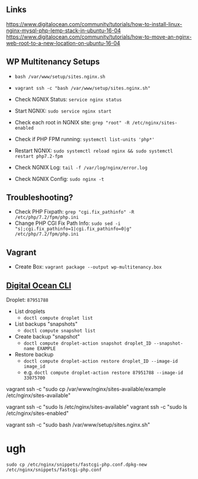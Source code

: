 ## Links
https://www.digitalocean.com/community/tutorials/how-to-install-linux-nginx-mysql-php-lemp-stack-in-ubuntu-16-04
https://www.digitalocean.com/community/tutorials/how-to-move-an-nginx-web-root-to-a-new-location-on-ubuntu-16-04


## WP Multitenancy Setups
* `bash /var/www/setup/sites.nginx.sh`
* `vagrant ssh -c "bash /var/www/setup/sites.nginx.sh"`

* Check NGNIX Status: `service nginx status`
* Start NGNIX: `sudo service nginx start`
* Check each root in NGNIX site: `grep "root" -R /etc/nginx/sites-enabled`
* Check if PHP FPM running: `systemctl list-units 'php*'`
* Restart NGNIX: `sudo systemctl reload nginx && sudo systemctl restart php7.2-fpm` 
* Check NGNIX Log: `tail -f /var/log/nginx/error.log`
* Check NGNIX Config: `sudo nginx -t`

## Troubleshooting?
* Check PHP Fixpath: `grep "cgi.fix_pathinfo" -R /etc/php/7.2/fpm/php.ini`
* Change PHP CGI Fix Path Info: `sudo sed -i "s|;cgi.fix_pathinfo=1|cgi.fix_pathinfo=0|g" /etc/php/7.2/fpm/php.ini`


## Vagrant 
* Create Box: `vagrant package --output wp-multitenancy.box`

## [Digital Ocean CLI](https://github.com/digitalocean/doctl)
Droplet: `87951788`
* List droplets 
    * `doctl compute droplet list`
* List backups "snapshots"
    * `doctl compute snapshot list`
* Create backup "snapshot"
    * `doctl compute droplet-action snapshot droplet_ID --snapshot-name EXAMPLE`
* Restore backup 
    * `doctl compute droplet-action restore droplet_ID --image-id image_id`
    * e.g. `doctl compute droplet-action restore 87951788 --image-id 33075700`


vagrant ssh -c "sudo cp /var/www/nginx/sites-available/example /etc/nginx/sites-available"

vagrant ssh -c "sudo ls /etc/nginx/sites-available"
vagrant ssh -c "sudo ls /etc/nginx/sites-enabled"

vagrant ssh -c "sudo bash /var/www/setup/sites.nginx.sh"

# ugh
`sudo cp /etc/nginx/snippets/fastcgi-php.conf.dpkg-new /etc/nginx/snippets/fastcgi-php.conf`

